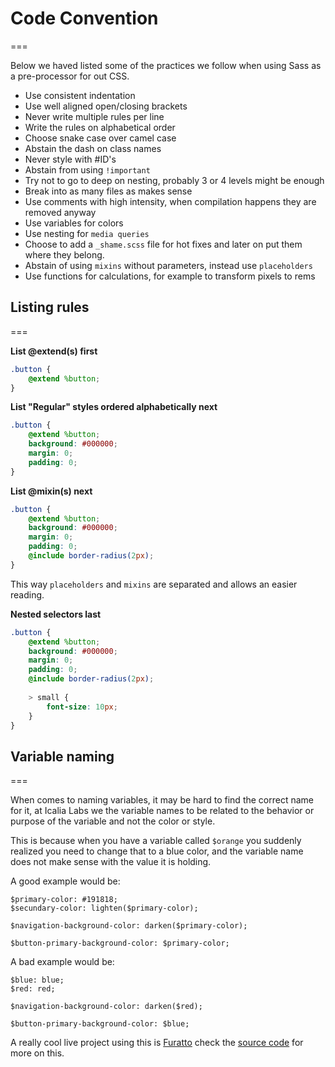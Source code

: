 # Code Convention
===

Below we haved listed some of the practices we follow when using Sass as a pre-processor for out CSS.

* Use consistent indentation
* Use well aligned open/closing brackets
* Never write multiple rules per line
* Write the rules on alphabetical order
* Choose snake case over camel case
* Abstain the dash on class names
* Never style with #ID's
* Abstain from using `!important`
* Try not to go to deep on nesting, probably 3 or 4 levels might be enough
* Break into as many files as makes sense
* Use comments with high intensity, when compilation happens they are removed anyway
* Use variables for colors
* Use nesting for `media queries`
* Choose to add a `_shame.scss` file for hot fixes and later on put them where they belong.
* Abstain of using `mixins` without parameters, instead use `placeholders`
* Use functions for calculations, for example to transform pixels to rems


## Listing rules
===

**List @extend(s) first**

```scss
.button {
	@extend %button;
}
```

**List "Regular" styles ordered alphabetically next**

```scss
.button {
	@extend %button;
	background: #000000;
	margin: 0;
	padding: 0;
}
```

**List @mixin(s) next**

```scss
.button {
	@extend %button;
	background: #000000;
	margin: 0;
	padding: 0;
	@include border-radius(2px);
}
```

This way `placeholders` and `mixins` are separated and allows an easier reading.

**Nested selectors last**

```scss
.button {
	@extend %button;
	background: #000000;
	margin: 0;
	padding: 0;
	@include border-radius(2px);
	
	> small {
		font-size: 10px;
	}
}
```

## Variable naming
===

When comes to naming variables, it may be hard to find the correct name for it, at Icalia Labs we the variable names to be related to the behavior or purpose of the variable and not the color or style.

This is because when you have a variable called `$orange` you suddenly realized you need to change that to a blue color, and the variable name does not make sense with the value it is holding.

A good example would be:

```
$primary-color: #191818;
$secundary-color: lighten($primary-color);

$navigation-background-color: darken($primary-color);

$button-primary-background-color: $primary-color;
```

A bad example would be:

```
$blue: blue;
$red: red;

$navigation-background-color: darken($red);

$button-primary-background-color: $blue;
```

A really cool live project using this is [Furatto](http://icalialabs.github.io/furatto/) check the [source code](https://github.com/IcaliaLabs/furatto/tree/v3.1.0/scss/furatto) for more on this.

